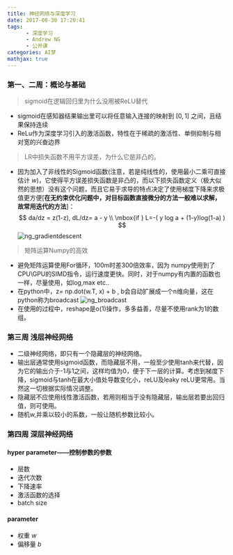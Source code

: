 ```yaml
---
title: 神经网络与深度学习
date: 2017-08-30 17:20:41
tags:
      - 深度学习
      - Andrew NG
      - 公开课
categories: AI梦
mathjax: true
---
```



### 第一、二周：概论与基础
> sigmoid在逻辑回归里为什么没用被ReLU替代

  * sigmoid在感知器结果输出里可以将任意输入连接的映射到 $[0,1]$ 之间，且结果保持连续
  * ReLu作为深度学习引入的激活函数，特性在于稀疏的激活性、单侧抑制与相对宽的兴奋边界

> LR中损失函数不用平方误差，为什么它是非凸的。

* 因为加入了非线性的Sigmoid函数(注意，若是纯线性的，使用最小二乘可直接估计 $w$)，它使得平方误差损失函数是非凸的，而以下损失函数定义（极大似然的思想）没有这个问题，而且它易于求导的特点决定了使用梯度下降来求极值更方便[**在无约束优化问题中，对目标函数直接微分的方法一般难以求解，故常用迭代的方法**]：
$$ da/dz = z(1-z), dL/dz= a - y \\  \mbox{if } L=-( y log a + (1-y)log(1-a) ) $$
![ng_gradientdescent](http://p15i7i801.bkt.clouddn.com/e70536dc3cdac781213e6e86a904d5ac.png)

> 矩阵运算Numpy的高效

* 避免矩阵运算使用For循环，100m时差300倍效率，因为 numpy使用到了CPU\GPU的SIMD指令，运行速度更快。同时，对于numpy有内置的函数也一样，尽量使用，如log,max  etc..
* 在python中，z= np.dot(w.T, x) + b , b会自动扩展成一个n维向量，这在python称为broadcast
![ng_broadcast](http://p15i7i801.bkt.clouddn.com/849e2ed8c823392209bd02a6e7397727.png)
* 在使用的过程中，reshape是o(1)操作，多多益善，尽量不使用rank为1的数组。

### 第三周 浅层神经网络
* 二级神经网络，即只有一个隐藏层的神经网络。
*  输出层通常使用sigmoid函数，而隐藏层不用，一般至少使用tanh来代替，因为它的输出介于-1与1之间，这样均值为0，便于下一层的计算。考虑到梯度下降，sigmoid与tanh在最大小值处导数变化小，reLU及leaky reLU更常用。当然这一切根据实际情况调整。
*  隐藏层不应使用线性激活函数，若用则相当于没有隐藏层，输出层若要出回归值，则可使用。
*  随机w,并乘以较小的系数，一般让随机参数比较小。

### 第四周 深层神经网络
####  hyper parameter——控制参数的参数
  * 层数
  * 迭代次数
  * 下降速率
  * 激活函数的选择
  * batch size
####  parameter
  * 权重 $w$
  * 偏移量 $b$
